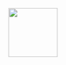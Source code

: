 <div id="header" align="center">
  <img src="https://media.giphy.com/media/TRklv98Fvo0Tu/giphy.gif" width="100"/>
</div>
